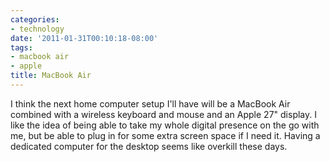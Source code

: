 ```yaml
---
categories:
- technology
date: '2011-01-31T00:10:18-08:00'
tags:
- macbook air
- apple
title: MacBook Air
---
```


I think the next home computer setup I'll have will be a MacBook Air combined with a wireless keyboard and mouse and an Apple 27" display. I like the idea of being able to take my whole digital presence on the go with me, but be able to plug in for some extra screen space if I need it. Having a dedicated computer for the desktop seems like overkill these days.
